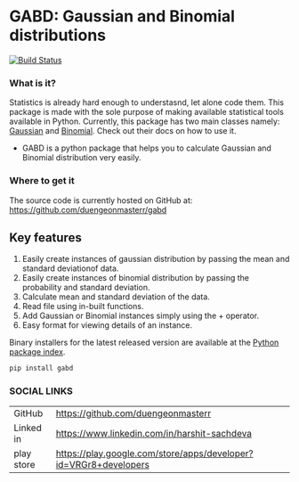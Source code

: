 # GABD: Gaussian and Binomial distributions

[![Build Status](https://travis-ci.org/joemccann/dillinger.svg?branch=master)]()

### What is it?
Statistics is already hard enough to understasnd, let alone code them.
This package is made with the sole purpose of making available statistical tools available in Python.
Currently, this package has two main classes namely: [Gaussian](Docs/Gaussian/gaussianDistribution.md)
 and [Binomial](Docs/Binomial/binomialDistribution.md). Check out their docs on how to use it.
 
- GABD is a python package that helps you to calculate Gaussian and Binomial distribution very easily. 
 
### Where to get it
The source code is currently hosted on GitHub at: https://github.com/duengeonmasterr/gabd

## Key features

1. Easily create instances of gaussian distribution by passing the mean and standard deviationof data.
2. Easily create instances of binomial distribution by passing the probability and standard deviation.
3. Calculate mean and standard deviation of the data.
4. Read file using in-built functions.
5. Add Gaussian or Binomial instances simply using the + operator.
6. Easy format for viewing details of an instance.


Binary installers for the latest released version are available at the [Python package index](https://pypi.org/project/gabd/).
 
```sh
pip install gabd
```

### SOCIAL LINKS

|  |  |
| ------ | ------ |
| GitHub | https://github.com/duengeonmasterr|
| Linked in | https://www.linkedin.com/in/harshit-sachdeva|
| play store | https://play.google.com/store/apps/developer?id=VRGr8+developers |



